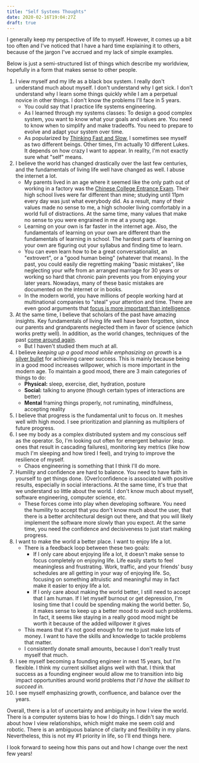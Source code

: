 ```yaml
---
title: "Self Systems Thoughts"
date: 2020-02-16T19:04:27Z
draft: true
---
```


I generally keep my perspective of life to myself. However, it comes up a bit too often and I've noticed that I have a hard time explaining it to others, because of the jargon I've accrued and my lack of simple examples.

Below is just a semi-structured list of things which describe my worldview, hopefully in a form that makes sense to other people.

1. I view myself and my life as a black box system. I really don't understand much about myself. I don't understand why I get sick. I don't understand why I learn some things quickly while I am a perpetual novice in other things. I don't know the problems I'll face in 5 years.
    - You could say that I practice life systems engineering.
    - As I learned through my systems classes: To design a good complex system, you want to know what your goals and values are. You need to know when to simplify and make tradeoffs. You need to prepare to evolve and adapt your system over time.
    - As popularized by [Thinking Fast and Slow](https://www.amazon.com/Thinking-Fast-Slow-Daniel-Kahneman/dp/0374533555), I sometimes see myself as two different beings. Other times, I'm actually 10 different Lukes. It depends on how crazy I want to appear. In reality, I'm not exactly sure what "self" means.
1. I believe the world has changed drastically over the last few centuries, and the fundamentals of living life well have changed as well. I abuse the internet a lot.
    - My parents lived in an age where it seemed like the only path out of working in a factory was the [Chinese College Entrance Exam](https://en.wikipedia.org/wiki/National_College_Entrance_Examination). Their high school lives were far different than mine; studying until 11pm every day was just what everybody did. As a result, many of their values made no sense to me, a high schooler living comfortably in a world full of distractions. At the same time, many values that make no sense to you were engrained in me at a young age.
    - Learning on your own is far faster in the internet age. Also, the fundamentals of learning on your own are different than the fundamentals of learning in school. The hardest parts of learning on your own are figuring out your syllabus and finding time to learn.
    - You can even learn how to be a great conversationalist, an "extrovert", or a "good human being" (whatever that means). In the past, you could easily die regretting making "basic mistakes", like neglecting your wife from an arranged marriage for 30 years or working so hard that chronic pain prevents you from enjoying your later years. Nowadays, many of these basic mistakes are documented on the internet or in books.
    - In the modern world, you have millions of people working hard at multinational companies to "steal" your attention and time. There are even good arguments that [focus is more important than intelligence](https://alexand.ro/2018/08/how-focus-became-more-valuable-than-intelligence).
1. At the same time, I believe that scholars of the past have amazing insights. Key fundamentals of living life well have been forgotten, since our parents and grandparents neglected them in favor of science (which works pretty well). In addition, as the world changes, techniques of the past [come around again](https://people.cs.umass.edu/~yanlei/courses/CS691LL-f06/papers/SH05.pdf).
    - But I haven't studied them much at all.
1. I believe _keeping up a good mood while emphasizing on growth_ is a [silver bullet](http://worrydream.com/refs/Brooks-NoSilverBullet.pdf) for achieving career success. This is mainly because being in a good mood increases willpower, which is more important in the modern age. To maintain a good mood, there are 3 main categories of things to do:
    - __Physical:__ sleep, exercise, diet, hydration, posture
    - __Social:__ talking to anyone (though certain types of interactions are better)
    - __Mental__ framing things properly, not ruminating, mindfulness, accepting reality
1. I believe that progress is the fundamental unit to focus on. It meshes well with high mood. I see prioritization and planning as multipliers of future progress.
1. I see my body as a complex distributed system and my conscious self as the operator. So, I'm looking out often for emergent behavior (esp. ones that result in cascading failures), monitoring key metrics (like how much I'm sleeping and how tired I feel), and trying to improve the resilience of myself.
    - Chaos engineering is something that I think I'll do more.
1. Humility and confidence are hard to balance. You need to have faith in yourself to get things done. (Over)confidence is associated with positive results, especially in social interactions. At the same time, it's true that we understand so little about the world. I don't know much about myself, software engineering, computer science, etc.
    - These forces come into play when developing software. You need the humility to accept that you don't know much about the user, that there is a better architectural design out there, and that you will likely implement the software more slowly than you expect. At the same time, you need the confidence and decisiveness to just start making progress.
1. I want to make the world a better place. I want to enjoy life a lot.
    - There is a feedback loop between these two goals:
        - If I only care about enjoying life a lot, it doesn't make sense to focus completely on enjoying life. Life easily starts to feel meaningless and frustrating. Work, traffic, and your friends' busy schedules are all getting in your way of enjoying life. So, focusing on something altruistic and meaningful may in fact make it easier to enjoy life a lot.
        - If I only care about making the world better, I still need to accept that I am human. If I let myself burnout or get depression, I'm losing time that I could be spending making the world better. So, it makes sense to keep up a better mood to avoid such problems. In fact, it seems like staying in a really good mood might be worth it because of the added willpower it gives
    - This means that it's not good enough for me to just make lots of money. I want to have the skills and knowledge to tackle problems that matter.
    - I consistently donate small amounts, because I don't really trust myself that much.
1. I see myself becoming a founding engineer in next 15 years, but I'm flexible. I think my current skillset aligns well with that. I think that success as a founding engineer would
allow me to transition into big impact opportunities around world problems _that I'd have the skillset to succeed in._
1. I see myself emphasizing growth, confluence, and balance over the years.

Overall, there is a lot of uncertainty and ambiguity in how I view the world. There is a computer systems bias to how I do things. I didn't say much about how I view relationships, which might make me seem cold and robotic. There is an ambiguous balance of clarity and flexibility in my plans. Nevertheless, this is not my #1 priority in life, so I'll end things here.

I look forward to seeing how this pans out and how I change over the next few years!
